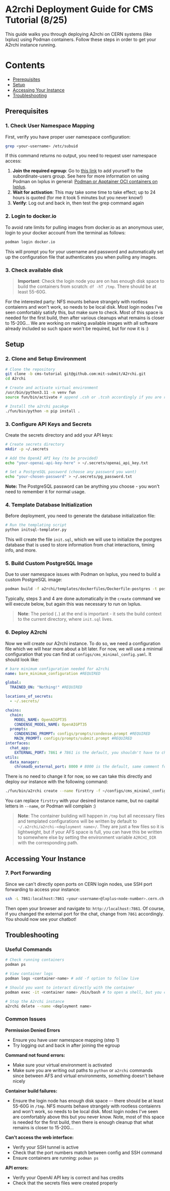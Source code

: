 # A2rchi Deployment Guide for CMS Tutorial (8/25)

This guide walks you through deploying A2rchi on CERN systems (like lxplus) using Podman containers. Follow these steps in order to get your A2rchi instance running.

# Contents
 - [Prerequisites](#prerequisites)
 - [Setup](#setup)             
 - [Accessing Your Instance](#accessing-your-instance)
 - [Troubleshooting](#troubleshooting)

## Prerequisites

### 1. Check User Namespace Mapping

First, verify you have proper user namespace configuration:

```bash
grep <your-username> /etc/subuid
```

If this command returns no output, you need to request user namespace access:

1. **Join the required egroup**: Go to [this link](https://cern.service-now.com/service-portal?id=kb_article&n=KB0006874) to add yourself to the subordinate-users group. See here for more information on using Podman on lxplus in general: [Podman or Apptainer OCI containers on lxplus](https://cern.service-now.com/service-portal?id=kb_article&n=KB0006874).
2. **Wait for activation**: This may take some time to take effect; up to 24 hours is quoted (for me it took 5 minutes but you never know!)
3. **Verify**: Log out and back in, then test the grep command again

### 2. Login to docker.io

To avoid rate limits for pulling images from docker.io as an anonymous user, login to your docker account from the terminal as follows:

```bash
podman login docker.io
```

This will prompt you for your username and password and automatically set up the configuration file that authenticates you when pulling any images.

### 3. Check available disk

> **Important**: Check the login node you are on has enough disk space to build the containers from scratch: `df -hT /tmp`. There should be at least 55-60G.

For the interested party: NFS mounts behave strangely with rootless contaienrs and won't work, so needs to be local disk. Most login nodes I've seen comfortably satisfy this, but make sure to check. Most of this space is needed for the first build, then after various cleanups what remains is closer to 15-20G... We are working on making available images with all software already included so such space won't be required, but for now it is :)

## Setup

### 2. Clone and Setup Environment

```bash
# Clone the repository
git clone -b cms-tutorial git@github.com:mit-submit/A2rchi.git
cd A2rchi

# Create and activate virtual environment
/usr/bin/python3.11 -m venv fun
source fun/bin/activate # append .csh or .tcsh accordingly if you are running different shell...

# Install the a2rchi pacakge
./fun/bin/python -m pip install .
```

### 3. Configure API Keys and Secrets

Create the secrets directory and add your API keys:

```bash
# Create secrets directory
mkdir -p ~/.secrets

# Add the OpenAI API key (to be provided)
echo "your-openai-api-key-here" > ~/.secrets/openai_api_key.txt

# Set a PostgreSQL password (choose any password you want)
echo "your-chosen-password" > ~/.secrets/pg_password.txt
```

**Note:** The PostgreSQL password can be anything you choose - you won't need to remember it for normal usage.

### 4. Template Database Initialization

Before deployment, you need to generate the database initialization file:

```bash
# Run the templating script
python initsql-templater.py
```

This will create the file `init.sql`, which we will use to initialize the postgres database that is used to store information from chat interactions, timing info, and more.

### 5. Build Custom PostgreSQL Image

Due to user namespace issues with Podman on lxplus, you need to build a custom PostgreSQL image:

```bash
podman build -f a2rchi/templates/dockerfiles/Dockerfile-postgres -t postgres-custom .
```

Typically, steps 3 and 4 are done automatically in the `create` command we will execute below, but again this was necessary to run on lxplus.

> **Note**: The period (`.`) at the end is important - it sets the build context to the current directory, where `init.sql` lives.

### 6. Deploy A2rchi

Now we will create our A2rchi instance. To do so, we need a configuration file which we will hear more about a bit later. For now, we will use a minimal configuration that you can find at `configs/cms_minimal_config.yaml`. It should look like:

```yaml
# bare minimum configuration needed for a2rchi
name: bare_minimum_configuration #REQUIRED

global:
  TRAINED_ON: "Nothing!" #REQUIRED

locations_of_secrets:
  - ~/.secrets/

chains:
  chain:
    MODEL_NAME: OpenAIGPT35
    CONDENSE_MODEL_NAME: OpenAIGPT35
  prompts:
    CONDENSING_PROMPT: configs/prompts/condense.prompt #REQUIRED
    MAIN_PROMPT: configs/prompts/submit.prompt #REQUIRED
interfaces:
  chat_app:
    EXTERNAL_PORT: 7861 # 7861 is the default, you shouldn't have to change this lest someone else is on the same machine already using that port, in which case you will get an error when containers try to run
utils:
  data_manager:
    chromadb_external_port: 8000 # 8000 is the default, same comment for chat port applies here
```

There is no need to change it for now, so we can take this directly and deploy our instance with the following command:

```bash
./fun/bin/a2rchi create --name firsttry -f ~/configs/cms_minimal_config.yaml --podman
```

You can replace `firsttry` with your desired instance name, but no capital letters in `--name`, or Podman will complain :)

> **Note**: The container building will happen in `/tmp` but all necessary files and templated configurations will be written by default to `~/.a2rchi/a2rchi-<deployment name>/`. They are just a few files so it is lightweight, but if your AFS space is full, you can have this be written to somewhere else by setting the environment variable `A2RCHI_DIR` with the corresponding path.

## Accessing Your Instance

### 7. Port Forwarding

Since we can't directly open ports on CERN login nodes, use SSH port forwarding to access your instance:

```bash
ssh -L 7861:localhost:7861 <your-username>@lxplus<node-number>.cern.ch
```

Then open your browser and navigate to: `http://localhost:7861`. Of course, if you changed the external port for the chat, change from `7861` accordingly. You should now see your chatbot!

## Troubleshooting

### Useful Commands

```bash
# Check running containers
podman ps

# View container logs
podman logs <container-name> # add -f option to follow live

# Should you want to interact directly with the container
podman exec -it <container name> /bin/bash # to open a shell, but you can directly type a command if you want like ls /path/to/dir or something in place of /bin/bash

# Stop the A2rchi instance
a2rchi delete --name <deployment name>
```

### Common Issues

**Permission Denied Errors**
- Ensure you have user namespace mapping (step 1)
- Try logging out and back in after joining the egroup

**Command not found errors:**
- Make sure your virtual environment is activated
- Make sure you are writing out paths to `python` or `a2rchi` commands since between AFS and virtual environments, something doesn't behave nicely

**Container build failures:**
- Ensure the login node has enough disk space -- there should be at least 55-60G in `/tmp`. NFS mounts behave strangely with rootless contaienrs and won't work, so needs to be local disk. Most login nodes I've seen are comfortably above this but you never know. Note, most of this space is needed for the first build, then there is enough cleanup that what remains is closer to 15-20G...

**Can't access the web interface:**
- Verify your SSH tunnel is active
- Check that the port numbers match between config and SSH command
- Ensure containers are running: `podman ps`

**API errors:**
- Verify your OpenAI API key is correct and has credits
- Check that the secrets files were created properly